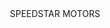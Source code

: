 <html><head><title>SpeedStar Motors</title></head><body><header>SPEEDSTAR MOTORS</header></body></html>


